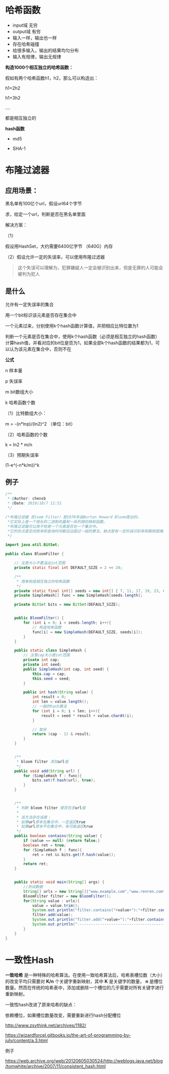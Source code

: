 # 哈希函数

- input域 无穷
- output域 有穷
- 输入一样，输出也一样
- 存在哈希碰撞
- 给很多输入，输出的结果均匀分布
- 输入有规律，输出无规律



**构造1000个相互独立的哈希函数：**

假如有两个哈希函数h1，h2，那么可以构造出：

h1+2h2

h1+3h2

....

都是相互独立的





**hash函数**

- md5

- SHA-1



# 布隆过滤器

 ## 应用场景：

黑名单有100亿个url，假设url64个字节

求，给定一个url，判断是否在黑名单里面

解决方案：

（1）

假设用HashSet，大约需要6400亿字节 （640G）内存

（2）假设允许一定的失误率，可以使用布隆过滤器

> 这个失误可以理解为，犯罪嫌疑人一定会被识别出来，但是无罪的人可能会被判为犯人



## 是什么

允许有一定失误率的集合

用一个bit标识该元素是否存在集合中

一个元素过来，分别使用k个hash函数计算值，并把相应比特位置为1 

判断一个元素是否在集合中，使用k个hash函数（必须是相互独立的hash函数）计算hash值，并看对应的bit位是否为1，如果全部k个hash函数的结果都为1，可以认为该元素在集合中，否则不在



**公式**

n 样本量

p 失误率

m bit数组大小

k 哈希函数个数

（1）比特数组大小：

m = -(n*lnp)/(ln2)^2 （单位：bit）

（2）哈希函数的个数

k = ln2 * m/n

（3）预期失误率

(1-e^(-n*k/m))^k



## 例子

```java
/**
 * @Author: chensb
 * @Date: 2019/10/7 11:51
 */

/*布隆过滤器（Bloom Filter）是1970年由Burton Howard Bloom提出的。
 *它实际上是一个很长的二进制向量和一系列随机映射函数。
 *布隆过滤器可以用于检索一个元素是否在一个集合中。
 *它的优点是空间效率和查询时间都远远超过一般的算法，缺点是有一定的误识别率和删除困难。
 */

import java.util.BitSet;

public class BloomFilter {

    // 注意大小不要溢出int范围
    private static final int DEFAULT_SIZE = 2 << 24;

    /**
     * 用来构造相互独立的哈希函数
     */
    private static final int[] seeds = new int[] { 7, 11, 17, 19, 23, 611, 532};
    private SimpleHash[] func = new SimpleHash[seeds.length];

    private BitSet bits = new BitSet(DEFAULT_SIZE);


    public BloomFilter() {
        for (int i = 0; i < seeds.length; i++){
            // 构造哈希函数
            func[i] = new SimpleHash(DEFAULT_SIZE, seeds[i]);
        }
    }

    public static class SimpleHash {
        // 注意cap大小是int范围
        private int cap;
        private int seed;
        public SimpleHash(int cap, int seed) {
            this.cap = cap;
            this.seed = seed;
        }

        public int hash(String value) {
            int result = 0;
            int len = value.length();
            // 一般的hash算法
            for (int i = 0; i < len; i++){
                result = seed * result + value.charAt(i);
            }

            // 取余
            return (cap - 1) & result;
        }
    }


    /**
     * bloom filter 添加url值
     */
    public void add(String url) {
        for (SimpleHash f : func){
            bits.set(f.hash(url), true);
        }
    }


    /**
     * 判断 bloom filter 是否包含url值
     *
     * 该方法存在误差：
     * 如果url原本在集合中，一定返回true
     * 如果url原本不在集合中，有可能返回true
     */
    public boolean contains(String value) {
        if (value == null) {return false;}
        boolean ret = true;
        for (SimpleHash f : func){
            ret = ret && bits.get(f.hash(value));
        }
        return ret;
    }


    public static void main(String[] args) {
        //测试数据
        String[] urls = new String[]{"www.example.com","www.renren.com","www.baidu.com","www.baidu.com"};
        BloomFilter filter = new BloomFilter();
        for(String value : urls){
            value = value.trim();
            System.out.println("filter.contains("+value+"):"+filter.contains(value));
            filter.add(value);
            System.out.println("filter.add("+value+"):"+filter.contains(value));
            System.out.println("----------------------------------------------------");
        }
    }
}
```









# 一致性Hash

**一致哈希** 是一种特殊的哈希算法。在使用一致哈希算法后，哈希表槽位数（大小）的改变平均只需要对 **K/n**  个关键字重新映射，其中 **K** 是关键字的数量， **n** 是槽位数量。然而在传统的哈希表中，添加或删除一个槽位的几乎需要对所有关键字进行重新映射。



一致性hash改进了原来哈希的缺点：

依赖槽位，如果槽位数量改变，需要重新进行hash分配槽位





<http://www.zsythink.net/archives/1182/>

<https://wizardforcel.gitbooks.io/the-art-of-programming-by-july/content/a.3.html>



例子

<https://web.archive.org/web/20120605030524/http://weblogs.java.net/blog/tomwhite/archive/2007/11/consistent_hash.html>
